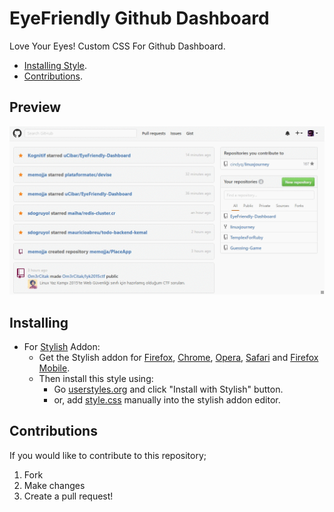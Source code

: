 # EyeFriendly Github Dashboard

Love Your Eyes! Custom CSS For Github Dashboard.
* [Installing Style](https://github.com/uCibar/EyeFriendly-Dashboard#installing).
* [Contributions](https://github.com/uCibar/EyeFriendly-Dashboard#contributions).

## Preview
![](./assets/preview.gif)

## Installing

* For [Stylish](https://github.com/JasonBarnabe/stylish) Addon:
  * Get the Stylish addon for [Firefox](https://addons.mozilla.org/en-US/firefox/addon/2108/), [Chrome](https://chrome.google.com/extensions/detail/fjnbnpbmkenffdnngjfgmeleoegfcffe), [Opera](https://addons.opera.com/en/extensions/details/stylish/), [Safari](http://sobolev.us/stylish/) and [Firefox Mobile](https://addons.mozilla.org/en-US/firefox/addon/2108/).
  * Then install this style using:
    * Go [userstyles.org](http://userstyles.org/styles/131357) and click "Install with Stylish" button.
    * or, add [style.css](https://raw.githubusercontent.com/uCibar/EyeFriendly-Dashboard/master/style.css) manually into the stylish addon editor.

## Contributions

If you would like to contribute to this repository;

1. Fork
2. Make changes
3. Create a pull request!

